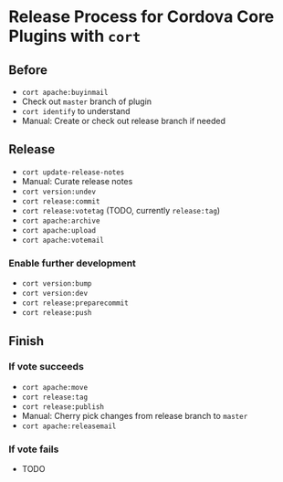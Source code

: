 # Release Process for Cordova Core Plugins with `cort`

## Before

- `cort apache:buyinmail`
- Check out `master` branch of plugin
- `cort identify` to understand
- Manual: Create or check out release branch if needed

## Release

- `cort update-release-notes`
- Manual: Curate release notes
- `cort version:undev`
- `cort release:commit`
- `cort release:votetag` (TODO, currently `release:tag`)
- `cort apache:archive`
- `cort apache:upload`
- `cort apache:votemail`

### Enable further development

- `cort version:bump`
- `cort version:dev`
- `cort release:preparecommit`
- `cort release:push`

## Finish

### If vote succeeds

- `cort apache:move`
- `cort release:tag`
- `cort release:publish`
- Manual: Cherry pick changes from release branch to `master`
- `cort apache:releasemail`

### If vote fails

- TODO
